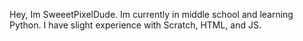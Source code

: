 Hey, Im SweeetPixelDude. 
Im currently in middle school and learning Python.
I have slight experience with Scratch, HTML, and JS. 
